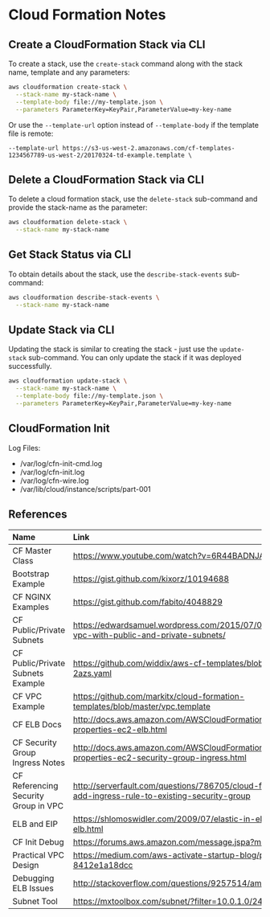 # Cloud Formation Notes

## Create a CloudFormation Stack via CLI

To create a stack, use the `create-stack` command along with the stack name, template and any parameters:

```bash
aws cloudformation create-stack \
  --stack-name my-stack-name \
  --template-body file://my-template.json \
  --parameters ParameterKey=KeyPair,ParameterValue=my-key-name
```

Or use the `--template-url` option instead of `--template-body` if the template file is remote:

```
--template-url https://s3-us-west-2.amazonaws.com/cf-templates-1234567789-us-west-2/20170324-td-example.template \
```

## Delete a CloudFormation Stack via CLI

To delete a cloud formation stack, use the `delete-stack` sub-command and provide the stack-name as the parameter:

```bash
aws cloudformation delete-stack \
  --stack-name my-stack-name
```

## Get Stack Status via CLI

To obtain details about the stack, use the `describe-stack-events` sub-command:

```bash
aws cloudformation describe-stack-events \
  --stack-name my-stack-name
```

## Update Stack via CLI

Updating the stack is similar to creating the stack - just use the `update-stack` sub-command.  You can only update the 
stack if it was deployed successfully.

```bash
aws cloudformation update-stack \
  --stack-name my-stack-name \
  --template-body file://my-template.json \
  --parameters ParameterKey=KeyPair,ParameterValue=my-key-name
```

## CloudFormation Init

Log Files:
- /var/log/cfn-init-cmd.log
- /var/log/cfn-init.log
- /var/log/cfn-wire.log
- /var/lib/cloud/instance/scripts/part-001

## References

| Name              | Link                           |
|:------------------|:-------------------------------|
| CF Master Class   | https://www.youtube.com/watch?v=6R44BADNJA8 |
| Bootstrap Example | https://gist.github.com/kixorz/10194688 |
| CF NGINX Examples | https://gist.github.com/fabito/4048829 |
| CF Public/Private Subnets | https://edwardsamuel.wordpress.com/2015/07/04/aws-cloudformation-vpc-with-public-and-private-subnets/ |
| CF Public/Private Subnets Example | https://github.com/widdix/aws-cf-templates/blob/master/vpc/vpc-2azs.yaml |
| CF VPC Example    | https://github.com/markitx/cloud-formation-templates/blob/master/vpc.template |
| CF ELB Docs       | http://docs.aws.amazon.com/AWSCloudFormation/latest/UserGuide/aws-properties-ec2-elb.html |
| CF Security Group Ingress Notes | http://docs.aws.amazon.com/AWSCloudFormation/latest/UserGuide/aws-properties-ec2-security-group-ingress.html |
| CF Referencing Security Group in VPC | http://serverfault.com/questions/786705/cloud-formation-template-add-ingress-rule-to-existing-security-group |
| ELB and EIP       | https://shlomoswidler.com/2009/07/elastic-in-elastic-load-balancing-elb.html |
| CF Init Debug     | https://forums.aws.amazon.com/message.jspa?messageID=476964 |
| Practical VPC Design | https://medium.com/aws-activate-startup-blog/practical-vpc-design-8412e1a18dcc |
| Debugging ELB Issues | http://stackoverflow.com/questions/9257514/amazon-elb-in-vpc |
| Subnet Tool | https://mxtoolbox.com/subnet/?filter=10.0.1.0/24&source=subnettool |
